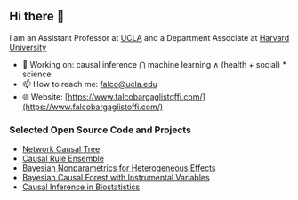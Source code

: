 ## Hi there 👋 

I am an Assistant Professor at [UCLA](https://ph.ucla.edu/about/faculty-staff-directory/falco-j-bargagli-stoffi) and a Department Associate at [Harvard University](https://hsph.harvard.edu/profile/falco-joannes-bargagli-stoffi/)

- 🔩 Working on: causal inference ⋂ machine learning  ∧  (health + social) * science
- 📫 How to reach me: falco@ucla.edu
- 🌐 Website: [https://www.falcobargaglistoffi.com/](https://www.falcobargaglistoffi.com/)

### Selected Open Source Code and Projects
- [Network Causal Tree](https://github.com/fbargaglistoffi/NetworkCausalTree)
- [Causal Rule Ensemble](https://github.com/NSAPH-Software/CRE)
- [Bayesian Nonparametrics for Heterogeneous Effects](https://github.com/dafzorzetto/HTEBayes)
- [Bayesian Causal Forest with Instrumental Variables](https://github.com/fbargaglistoffi/BCF-IV)
- [Causal Inference in Biostatistics](https://drive.google.com/file/d/1me0YyJQrChd-Q2VAn23xMSok2-fb1HFN/view?usp=share_link)


<!--
**fbargaglistoffi/fbargaglistoffi** is a ✨ _special_ ✨ repository because its `README.md` (this file) appears on your GitHub profile.
![](https://komarev.com/ghpvc/?username=fbargaglistoffi&color=blue)
-->
